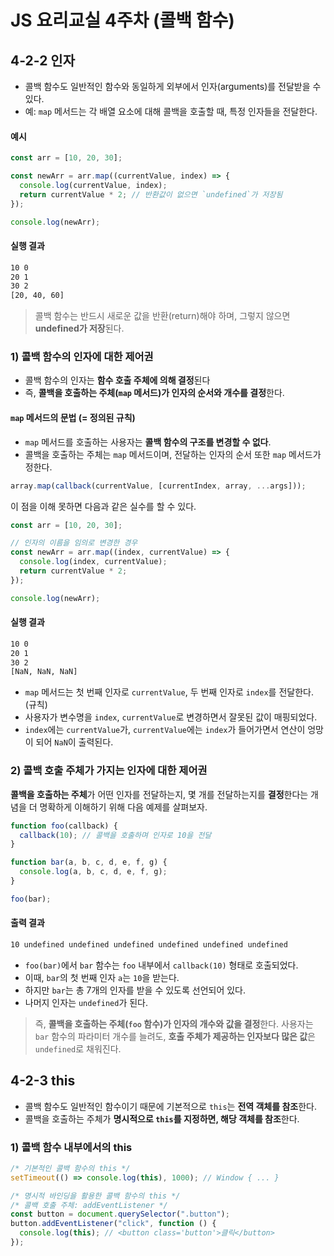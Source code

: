 # JS 요리교실 4주차 (콜백 함수)

## 4-2-2 인자

- 콜백 함수도 일반적인 함수와 동일하게 외부에서 인자(arguments)를 전달받을 수 있다.
- 예: `map` 메서드는 각 배열 요소에 대해 콜백을 호출할 때, 특정 인자들을 전달한다.

#### 예시

```js
const arr = [10, 20, 30];

const newArr = arr.map((currentValue, index) => {
  console.log(currentValue, index);
  return currentValue * 2; // 반환값이 없으면 `undefined`가 저장됨
});

console.log(newArr);
```

#### 실행 결과

```zsh
10 0
20 1
30 2
[20, 40, 60]
```

> 콜백 함수는 반드시 새로운 값을 반환(return)해야 하며, 그렇지 않으면 **undefined가 저장**된다.

### 1) 콜백 함수의 인자에 대한 제어권

- 콜백 함수의 인자는 **함수 호출 주체에 의해 결정**된다
- 즉, **콜백을 호출하는 주체(`map` 메서드)가 인자의 순서와 개수를 결정**한다.

#### `map` 메서드의 문법 (= 정의된 규칙)

- `map` 메서드를 호출하는 사용자는 **콜백 함수의 구조를 변경할 수 없다**.
- 콜백을 호출하는 주체는 `map` 메서드이며, 전달하는 인자의 순서 또한 `map` 메서드가 정한다.

```js
array.map(callback(currentValue, [currentIndex, array, ...args]));
```

이 점을 이해 못하면 다음과 같은 실수를 할 수 있다.

```js
const arr = [10, 20, 30];

// 인자의 이름을 임의로 변경한 경우
const newArr = arr.map((index, currentValue) => {
  console.log(index, currentValue);
  return currentValue * 2;
});

console.log(newArr);
```

#### 실행 결과

```zsh
10 0
20 1
30 2
[NaN, NaN, NaN]
```

- `map` 메서드는 첫 번째 인자로 `currentValue`, 두 번째 인자로 `index`를 전달한다. (규칙)
- 사용자가 변수명을 `index`, `currentValue`로 변경하면서 잘못된 값이 매핑되었다.
- `index`에는 `currentValue`가, `currentValue`에는 `index`가 들어가면서 연산이 엉망이 되어 `NaN`이 출력된다.

### 2) 콜백 호출 주체가 가지는 인자에 대한 제어권

**콜백을 호출하는 주체**가 어떤 인자를 전달하는지, 몇 개를 전달하는지를 **결정**한다는 개념을 더 명확하게 이해하기 위해 다음 예제를 살펴보자.

```js
function foo(callback) {
  callback(10); // 콜백을 호출하며 인자로 10을 전달
}

function bar(a, b, c, d, e, f, g) {
  console.log(a, b, c, d, e, f, g);
}

foo(bar);
```

#### 출력 결과

```zsh
10 undefined undefined undefined undefined undefined undefined
```

- `foo(bar)`에서 `bar` 함수는 `foo` 내부에서 `callback(10)` 형태로 호출되었다.
- 이때, `bar`의 첫 번째 인자 `a`는 `10`을 받는다.
- 하지만 `bar`는 총 7개의 인자를 받을 수 있도록 선언되어 있다.
- 나머지 인자는 `undefined`가 된다.

> 즉, **콜백을 호출하는 주체(`foo` 함수)가 인자의 개수와 값을 결정**한다.
> 사용자는 `bar` 함수의 파라미터 개수를 늘려도, **호출 주체가 제공하는 인자보다 많은 값**은 `undefined`로 채워진다.

## 4-2-3 this

- 콜백 함수도 일반적인 함수이기 때문에 기본적으로 `this`는 **전역 객체를 참조**한다.
- 콜백을 호출하는 주체가 **명시적으로 `this`를 지정하면, 해당 객체를 참조**한다.

### 1) 콜백 함수 내부에서의 this

```js
/* 기본적인 콜백 함수의 this */
setTimeout(() => console.log(this), 1000); // Window { ... }

/* 명시적 바인딩을 활용한 콜백 함수의 this */
/* 콜백 호출 주체: addEventListener */
const button = document.querySelector(".button");
button.addEventListener("click", function () {
  console.log(this); // <button class='button'>클릭</button>
});
```
